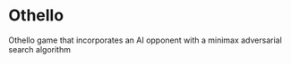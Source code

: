# Othello
Othello game that incorporates an AI opponent with a minimax adversarial search algorithm
